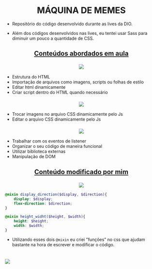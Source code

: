 <h1 align="center">MÁQUINA DE MEMES</h1>

- Repositório do código desenvolvido durante as lives da DIO. 

- Além dos códigos desenvolvidos nas lives, eu tentei usar Sass para diminuir um pouco a quantidade de CSS.

<h2 align="center" style = "text-decoration:underline;">Conteúdos abordados em aula</h2>

<h3 align="center"> <img src="https://img.icons8.com/external-flaticons-lineal-color-flat-icons/64/null/external-html-mobile-app-development-flaticons-lineal-color-flat-icons.png"/> </h3>

- Estrutura do HTML
- Importação de arquivos como imagens, scripts ou folhas de estilo
- Editar html dinamicamente 
- Criar script dentro do HTML quando necessário


<h3 align="center"> <img src="https://img.icons8.com/external-justicon-lineal-color-justicon/64/null/external-css-file-file-type-justicon-lineal-color-justicon.png"/> </h3>

- Trocar imagens no arquivo CSS dinamicamente pelo Js
- Editar o arquivo CSS dinamicamente pelo Js 

<h3 align="center"> <img src="https://img.icons8.com/external-flaticons-lineal-color-flat-icons/64/null/external-javascript-mobile-app-development-flaticons-lineal-color-flat-icons.png"/> </h3> 

- Trabalhar com os eventos de listener
- Organizar o seu código de maneira funcional
- Utilizar biblioteca externas 
- Manipulação de DOM 

<h2 align="center" style = "text-decoration:underline;">Conteúdo modificado por mim</h2> 

<h3 align="center"> <img src="https://img.icons8.com/color/64/null/sass.png"/> </h3> 


```scss
@mixin display_direction($display, $direction){
    display: $display;
    flex-direction: $direction;
} 

@mixin height_widht($height, $width){
    height: $height;
    width: $width;
}
```

- Utilizando esses dois ```@mixin``` eu criei "funções" no css que ajudam bastante na hora de escrever e modificar o código. 

<h1> </h1>

<img src="C:\Users\Jvros\OneDrive\Área de Trabalho\DIO\maquina_de_memes\pictures\screenshot_result.png">

